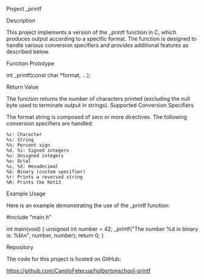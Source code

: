 Project _printf

Description

This project implements a version of the _printf function in C, which produces output according to a specific format. The function is designed to handle various conversion specifiers and provides additional features as described below.

Function Prototype

int _printf(const char *format, ...);


Return Value

The function returns the number of characters printed (excluding the null byte used to terminate output in strings).
Supported Conversion Specifiers

The format string is composed of zero or more directives. The following conversion specifiers are handled:

	%c: Character
	%s: String
	%%: Percent sign
	%d, %i: Signed integers
	%u: Unsigned integers
	%o: Octal
	%x, %X: Hexadecimal
	%b: Binary (custom specifier)
	%r: Prints a reversed string
	%R: Prints the Rot13

Example Usage

Here is an example demonstrating the use of the _printf function:



#include "main.h"

int main(void)
{
	unsigned int number = 42;
	_printf("The number %d in binary is: %b\n", number, number);
	return 0;
}


Repository

The code for this project is hosted on GitHub:

https://github.com/CamiloFetecua/holbertonschool-printf
